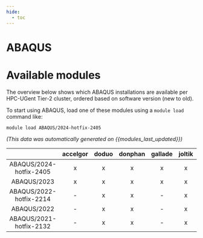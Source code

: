 ```yaml
---
hide:
  - toc
---
```


ABAQUS
======

# Available modules


The overview below shows which ABAQUS installations are available per HPC-UGent Tier-2 cluster, ordered based on software version (new to old).

To start using ABAQUS, load one of these modules using a `module load` command like:

```shell
module load ABAQUS/2024-hotfix-2405
```

*(This data was automatically generated on {{modules_last_updated}})*  

| |accelgor|doduo|donphan|gallade|joltik|shinx|skitty|
| :---: | :---: | :---: | :---: | :---: | :---: | :---: | :---: |
|ABAQUS/2024-hotfix-2405|x|x|x|x|x|x|-|
|ABAQUS/2023|x|x|x|x|x|-|-|
|ABAQUS/2022-hotfix-2214|-|x|x|-|x|-|-|
|ABAQUS/2022|-|x|x|-|x|-|-|
|ABAQUS/2021-hotfix-2132|-|x|x|-|x|-|-|
